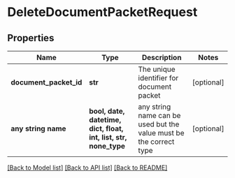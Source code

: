 # DeleteDocumentPacketRequest


## Properties
Name | Type | Description | Notes
------------ | ------------- | ------------- | -------------
**document_packet_id** | **str** | The unique identifier for document packet | [optional] 
**any string name** | **bool, date, datetime, dict, float, int, list, str, none_type** | any string name can be used but the value must be the correct type | [optional]

[[Back to Model list]](../README.md#documentation-for-models) [[Back to API list]](../README.md#documentation-for-api-endpoints) [[Back to README]](../README.md)


